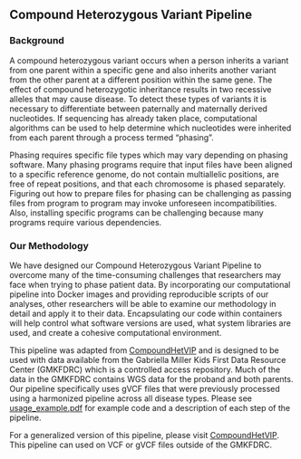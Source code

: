 ## Compound Heterozygous Variant Pipeline

### Background
A compound heterozygous variant occurs when a person inherits a variant from one parent within a specific gene and also inherits another variant from the other parent at a different position within the same gene. The effect of compound heterozygotic inheritance results in two recessive alleles that may cause disease. To detect these types of variants it is necessary to differentiate between paternally and maternally derived nucleotides. If sequencing has already taken place, computational algorithms can be used to help determine which nucleotides were inherited from each parent through a process termed “phasing”. 

Phasing requires specific file types which may vary depending on phasing software. Many phasing programs require that input files have been aligned to a specific reference genome, do not contain multiallelic positions, are free of repeat positions, and that each chromosome is phased separately. Figuring out how to prepare files for phasing can be challenging as passing files from program to program may invoke unforeseen incompatibilities. Also, installing specific programs can be challenging because many programs require various dependencies.

### Our Methodology
We have designed our Compound Heterozygous Variant Pipeline to overcome many of the time-consuming challenges that researchers may face when trying to phase patient data. By incorporating our computational pipeline into Docker images and providing reproducible scripts of our analyses, other researchers will be able to examine our methodology in detail and apply it to their data. Encapsulating our code within containers will help control what software versions are used, what system libraries are used, and create a cohesive computational environment.

This pipeline was adapted from [CompoundHetVIP](https://f1000research.com/articles/9-1211/v1) and is designed to be used with data available from the Gabriella Miller Kids First Data Resource Center (GMKFDRC) which is a controlled access repository. Much of the data in the GMKFDRC contains WGS data for the proband and both parents. Our pipeline specifically uses gVCF files that were previously processed using a harmonized pipeline across all disease types. Please see [usage_example.pdf](https://github.com/dmiller903/CompoundHetVIP-GMKF/blob/master/usage_example.pdf) for example code and a description of each step of the pipeline.

For a generalized version of this pipeline, please visit [CompoundHetVIP](https://github.com/dmiller903/CompoundHetVIP). This pipeline can used on VCF or gVCF files outside of the GMKFDRC.

